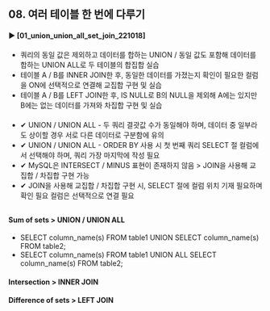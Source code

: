 ####  
## 08. 여러 테이블 한 번에 다루기
#### ► [01_union_union_all_set_join_221018]  
- 쿼리의 동일 값은 제외하고 데이터를 합하는 UNION / 동일 값도 포함해 데이터를 합하는 UNION ALL로 두 테이블의 합집합 실습
- 테이블 A / B를 INNER JOIN한 후, 동일한 데이터를 가졌는지 확인이 필요한 컬럼을 ON에 선택적으로 연결해 교집합 구현 및 실습
- 테이블 A / B를 LEFT JOIN한 후, IS NULL로 B의 NULL을 제외해 A에는 있지만 B에는 없는 데이터를 가져와 차집합 구현 및 실습
####  
- ✔︎ UNION / UNION ALL - 두 쿼리 결괏값 수가 동일해야 하며, 데이터 중 일부라도 상이할 경우 서로 다른 데이터로 구분함에 유의
- ✔︎ UNION / UNION ALL - ORDER BY 사용 시 첫 번째 쿼리 SELECT 절 컬럼에서 선택해야 하며, 쿼리 가장 마지막에 작성 필요
- ✔︎ MySQL은 INTERSECT / MINUS 표현이 존재하지 않음 > JOIN을 사용해 교집합 / 차집합 구현 가능
- ✔︎ JOIN을 사용해 교집합 / 차집합 구현 시, SELECT 절에 컬럼 위치 기재 필요하며 확인 필요 컬럼은 선택적으로 연결 필요
##  
#### Sum of sets > UNION / UNION ALL
- SELECT column_name(s) FROM table1 UNION SELECT column_name(s) FROM table2;
- SELECT column_name(s) FROM table1 UNION ALL SELECT column_name(s) FROM table2;
#### Intersection > INNER JOIN
#### Difference of sets > LEFT JOIN

